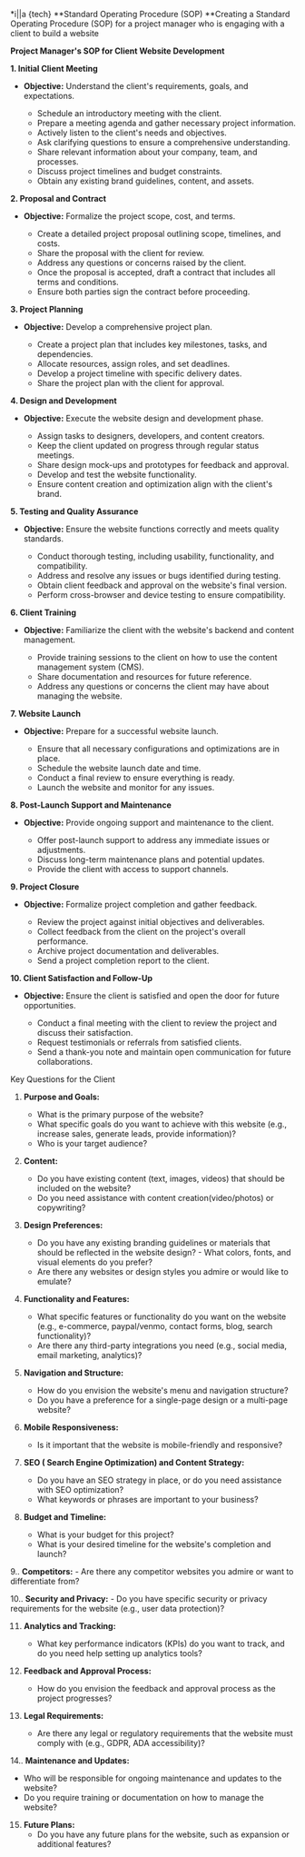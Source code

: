 *i||a {tech}
**Standard Operating Procedure (SOP)
**Creating a Standard Operating Procedure (SOP) for a project manager who is engaging with a client to build a website

**Project Manager's SOP for Client Website Development**

**1. Initial Client Meeting**

- **Objective:** Understand the client's requirements, goals, and expectations.

   - Schedule an introductory meeting with the client.
   - Prepare a meeting agenda and gather necessary project information.
   - Actively listen to the client's needs and objectives.
   - Ask clarifying questions to ensure a comprehensive understanding.
   - Share relevant information about your company, team, and processes.
   - Discuss project timelines and budget constraints.
   - Obtain any existing brand guidelines, content, and assets.

**2. Proposal and Contract**

- **Objective:** Formalize the project scope, cost, and terms.

   - Create a detailed project proposal outlining scope, timelines, and costs.
   - Share the proposal with the client for review.
   - Address any questions or concerns raised by the client.
   - Once the proposal is accepted, draft a contract that includes all terms and conditions.
   - Ensure both parties sign the contract before proceeding.

**3. Project Planning**

- **Objective:** Develop a comprehensive project plan.

   - Create a project plan that includes key milestones, tasks, and dependencies.
   - Allocate resources, assign roles, and set deadlines.
   - Develop a project timeline with specific delivery dates.
   - Share the project plan with the client for approval.

**4. Design and Development**

- **Objective:** Execute the website design and development phase.

   - Assign tasks to designers, developers, and content creators.
   - Keep the client updated on progress through regular status meetings.
   - Share design mock-ups and prototypes for feedback and approval.
   - Develop and test the website functionality.
   - Ensure content creation and optimization align with the client's brand.

**5. Testing and Quality Assurance**

- **Objective:** Ensure the website functions correctly and meets quality standards.

   - Conduct thorough testing, including usability, functionality, and compatibility.
   - Address and resolve any issues or bugs identified during testing.
   - Obtain client feedback and approval on the website's final version.
   - Perform cross-browser and device testing to ensure compatibility.

**6. Client Training**

- **Objective:** Familiarize the client with the website's backend and content management.

   - Provide training sessions to the client on how to use the content management system (CMS).
   - Share documentation and resources for future reference.
   - Address any questions or concerns the client may have about managing the website.

**7. Website Launch**

- **Objective:** Prepare for a successful website launch.

   - Ensure that all necessary configurations and optimizations are in place.
   - Schedule the website launch date and time.
   - Conduct a final review to ensure everything is ready.
   - Launch the website and monitor for any issues.

**8. Post-Launch Support and Maintenance**

- **Objective:** Provide ongoing support and maintenance to the client.

   - Offer post-launch support to address any immediate issues or adjustments.
   - Discuss long-term maintenance plans and potential updates.
   - Provide the client with access to support channels.

**9. Project Closure**

- **Objective:** Formalize project completion and gather feedback.

   - Review the project against initial objectives and deliverables.
   - Collect feedback from the client on the project's overall performance.
   - Archive project documentation and deliverables.
   - Send a project completion report to the client.

**10. Client Satisfaction and Follow-Up**

- **Objective:** Ensure the client is satisfied and open the door for future opportunities.

   - Conduct a final meeting with the client to review the project and discuss their satisfaction.
   - Request testimonials or referrals from satisfied clients.
   - Send a thank-you note and maintain open communication for future collaborations.





Key Questions for the Client
1. **Purpose and Goals:**
   - What is the primary purpose of the website?
   - What specific goals do you want to achieve with this website (e.g., increase sales, generate leads, provide information)?
   - Who is your target audience?

2. **Content:**
   - Do you have existing content (text, images, videos) that should be included on the website?
   - Do you need assistance with content creation(video/photos) or copywriting?

3. **Design Preferences:**
   - Do you have any existing branding guidelines or materials that should be reflected in the website design? - What colors, fonts, and visual elements do you prefer?
   - Are there any websites or design styles you admire or would like to emulate?
  
4. **Functionality and Features:**
   - What specific features or functionality do you want on the website (e.g., e-commerce, paypal/venmo, contact forms, blog, search functionality)?
   - Are there any third-party integrations you need (e.g., social media, email marketing, analytics)?

5. **Navigation and Structure:**
   - How do you envision the website's menu and navigation structure?
   - Do you have a preference for a single-page design or a multi-page website?

6. **Mobile Responsiveness:**
   - Is it important that the website is mobile-friendly and responsive?

7. **SEO ( Search Engine Optimization) and Content Strategy:**
   - Do you have an SEO strategy in place, or do you need assistance with SEO optimization?
   - What keywords or phrases are important to your business?

8. **Budget and Timeline:**
   - What is your budget for this project?
   - What is your desired timeline for the website's completion and launch?

9.. **Competitors:**
    - Are there any competitor websites you admire or want to differentiate from?

10.. **Security and Privacy:**
    - Do you have specific security or privacy requirements for the website (e.g., user data protection)?

11. **Analytics and Tracking:**
    - What key performance indicators (KPIs) do you want to track, and do you need help setting up analytics tools?

12. **Feedback and Approval Process:**
    - How do you envision the feedback and approval process as the project progresses?

13. **Legal Requirements:**
    - Are there any legal or regulatory requirements that the website must comply with (e.g., GDPR, ADA accessibility)?

14.. **Maintenance and Updates:**
   - Who will be responsible for ongoing maintenance and updates to the website?
   - Do you require training or documentation on how to manage the website?


15. **Future Plans:**
    - Do you have any future plans for the website, such as expansion or additional features?



